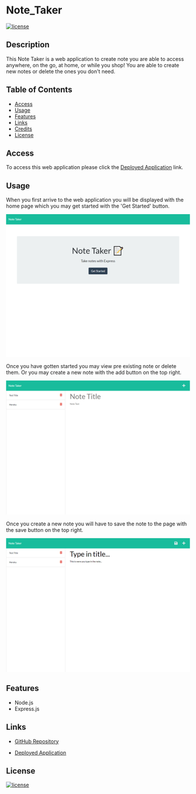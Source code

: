 # Note_Taker

[![license](https://img.shields.io/badge/license-MIT%20License-brightgreen)](https://choosealicense.com/licenses/unlicense/)

## Description
This Note Taker is a web application to create note you are able to access anywhere, on the go, at home, or while you shop! You are able to create new notes or delete the ones you don't need.

## Table of Contents
- [Access](#access)
- [Usage](#usage)
- [Features](#features)
- [Links](#links)
- [Credits](#credits)
- [License](#license)

## Access
To access this web application please click the [Deployed Application](https://note-taker-paw6063.herokuapp.com/notes) link.

## Usage
When you first arrive to the web application you will be displayed with the home page which you may get started with the 'Get Started' button.

![Web Page](./images/homepage.png)

Once you have gotten started you may view pre existing note or delete them. Or you may create a new note with the add button on the top right.

![Web Page](./images/notepage.png)

Once you create a new note you will have to save the note to the page with the save button on the top right.

![Web Page](./images/makingnewnote.png)

## Features
- Node.js
- Express.js

## Links
- [GitHub Repository](https://github.com/PAW6063/Note_Taker)

- [Deployed Application](https://note-taker-paw6063.herokuapp.com/notes)

## License
[![license](https://img.shields.io/badge/license-MIT%20License-brightgreen)](https://choosealicense.com/licenses/unlicense/)